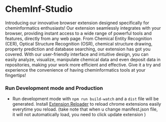 # ChemInf-Studio

Introducing our innovative browser extension designed specifically for cheminformatics enthusiasts! Our extension seamlessly integrates with your browser, providing instant access to a wide range of powerful tools and features, directly from any web page. From Chemical Entity Recognition (CER), Optical Structure Recognition (OSR), chemical structure drawing, property prediction and database searching, our extension has got you covered. With our user-friendly interface and intuitive design, you can easily analyze, visualize, manipulate chemical data and even deposit data in repositories, making your work more efficient and effective. Give it a try and experience the convenience of having cheminformatics tools at your fingertips!

### Run Development mode and Production

- Run development mode with `npm run build-watch` and a `dist` file will be generated. Install [Extension Reloader](https://chrome.google.com/webstore/detail/extensions-reloader/fimgfedafeadlieiabdeeaodndnlbhid) to reload chrome extensions easily everytime you reload. (take note that when u change manifest.json file, it will not automatically load, you need to click update extension )
